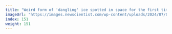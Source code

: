 ```yaml
---
title: "Weird form of 'dangling' ice spotted in space for the first time"
imageUrl: "https://images.newscientist.com/wp-content/uploads/2024/07/04160104/SEI_211508596.jpg?width=788"
index: 151
weight: 151
---
```

